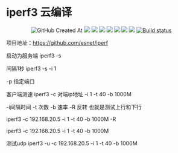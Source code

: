 # iperf3 云编译
<p align="center">
  <img alt="GitHub Created At" src="https://img.shields.io/github/created-at/lmq8267/iperf3?logo=github&label=%E5%88%9B%E5%BB%BA%E6%97%A5%E6%9C%9F">
<a href="https://hits.seeyoufarm.com"><img src="https://hits.seeyoufarm.com/api/count/incr/badge.svg?url=https%3A%2F%2Fgithub.com%2Flmq8267%2Fiperf3&count_bg=%2395C10D&title_bg=%23555555&icon=github.svg&icon_color=%238DC409&title=%E8%AE%BF%E9%97%AE%E6%95%B0&edge_flat=false"/></a>
<a href="https://github.com/lmq8267/iperf3/releases"><img src="https://img.shields.io/github/downloads/lmq8267/iperf3/total?logo=github&label=%E4%B8%8B%E8%BD%BD%E9%87%8F"></a>
<a href="https://github.com/lmq8267/iperf3/graphs/contributors"><img src="https://img.shields.io/github/contributors-anon/lmq8267/iperf3?logo=github&label=%E8%B4%A1%E7%8C%AE%E8%80%85"></a>
<a href="https://github.com/lmq8267/iperf3/releases/"><img src="https://img.shields.io/github/release/lmq8267/iperf3?logo=github&label=%E6%9C%80%E6%96%B0%E7%89%88%E6%9C%AC"></a>
<a href="https://github.com/lmq8267/iperf3/issues"><img src="https://img.shields.io/github/issues-raw/lmq8267/iperf3?logo=github&label=%E9%97%AE%E9%A2%98"></a>
<a href="https://github.com/lmq8267/iperf3/discussions"><img src="https://img.shields.io/github/discussions/lmq8267/iperf3?logo=github&label=%E8%AE%A8%E8%AE%BA"></a>
<a href="GitHub repo size"><img src="https://img.shields.io/github/repo-size/lmq8267/iperf3?logo=github&label=%E4%BB%93%E5%BA%93%E5%A4%A7%E5%B0%8F"></a>
<a href="https://github.com/lmq8267/iperf3/actions?query=workflow%3ABuild"><img src="https://img.shields.io/github/actions/workflow/status/lmq8267/iperf3/build-iperf3.yml?branch=main&logo=github&label=%E6%9E%84%E5%BB%BA%E7%8A%B6%E6%80%81" alt="Build status"></a>


项目地址：https://github.com/esnet/iperf


启动为服务端  iperf3 -s

  间隔1秒  iperf3 -s -i 1
  
  -p 指定端口

  

客户端测速 iperf3 -c 对端ip地址 -i 1 -t 40 -b 1000M 

-i间隔时间  -t 次数 -b 速率 -R 反转  也就是测试上行和下行

iperf3 -c 192.168.20.5 -i 1 -t 40 -b 1000M -R

iperf3 -c 192.168.20.5 -i 1 -t 40 -b 1000M 


测试udp  iperf3 -u -c 192.168.20.5 -i 1 -t 40 -b 1000M 

